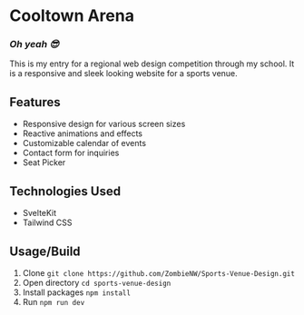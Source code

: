 # Cooltown Arena

### _Oh yeah 😎_

This is my entry for a regional web design competition through my school. It is a responsive and sleek looking website for a sports venue.

## Features

- Responsive design for various screen sizes
- Reactive animations and effects
- Customizable calendar of events
- Contact form for inquiries
- Seat Picker

## Technologies Used

- SvelteKit
- Tailwind CSS

## Usage/Build

1. Clone `git clone https://github.com/ZombieNW/Sports-Venue-Design.git`
2. Open directory `cd sports-venue-design`
3. Install packages `npm install`
4. Run `npm run dev`
